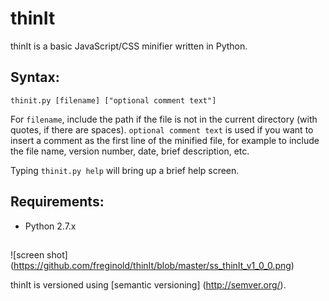 # thinIt
thinIt is a basic JavaScript/CSS minifier written in Python.

## Syntax:

`thinit.py [filename] ["optional comment text"]`

For `filename`, include the path if the file is not in the current directory (with quotes, if there are spaces).  `optional comment text` is used if you want to insert a comment as the first line of the minified file, for example to include the file name, version number, date, brief description, etc.

Typing `thinit.py help` will bring up a brief help screen.

## Requirements:

- Python 2.7.x

##

![screen shot]
(https://github.com/freginold/thinIt/blob/master/ss_thinIt_v1_0_0.png)

thinIt is versioned using [semantic versioning] (http://semver.org/).
